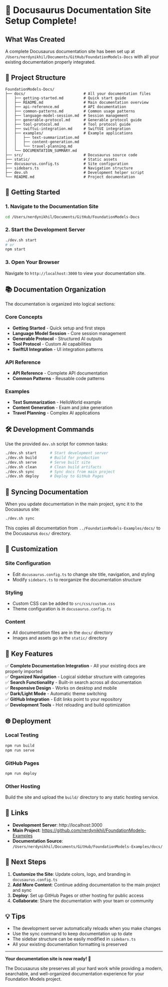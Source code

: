 # 🎉 Docusaurus Documentation Site Setup Complete!

## What Was Created

A complete Docusaurus documentation site has been set up at `/Users/nerdynikhil/Documents/GitHub/FoundationModels-Docs` with all your existing documentation properly integrated.

## 📁 Project Structure

```
FoundationModels-Docs/
├── docs/                          # All your documentation files
│   ├── getting-started.md         # Quick start guide
│   ├── README.md                  # Main documentation overview
│   ├── api-reference.md           # API documentation
│   ├── common-patterns.md         # Common usage patterns
│   ├── language-model-session.md  # Session management
│   ├── generable-protocol.md      # Generable protocol guide
│   ├── tool-protocol.md           # Tool protocol guide
│   ├── swiftui-integration.md     # SwiftUI integration
│   ├── examples/                  # Example applications
│   │   ├── text-summarization.md
│   │   ├── content-generation.md
│   │   └── travel-planning.md
│   └── DOCUMENTATION_SUMMARY.md
├── src/                           # Docusaurus source code
├── static/                        # Static assets
├── docusaurus.config.ts           # Site configuration
├── sidebars.ts                    # Navigation structure
├── dev.sh                         # Development helper script
└── README.md                      # Project documentation
```

## 🚀 Getting Started

### 1. Navigate to the Documentation Site
```bash
cd /Users/nerdynikhil/Documents/GitHub/FoundationModels-Docs
```

### 2. Start the Development Server
```bash
./dev.sh start
# or
npm start
```

### 3. Open Your Browser
Navigate to `http://localhost:3000` to view your documentation site.

## 📚 Documentation Organization

The documentation is organized into logical sections:

### Core Concepts
- **Getting Started** - Quick setup and first steps
- **Language Model Session** - Core session management
- **Generable Protocol** - Structured AI outputs
- **Tool Protocol** - Custom AI capabilities
- **SwiftUI Integration** - UI integration patterns

### API Reference
- **API Reference** - Complete API documentation
- **Common Patterns** - Reusable code patterns

### Examples
- **Text Summarization** - HelloWorld example
- **Content Generation** - Exam and joke generation
- **Travel Planning** - Complex AI applications

## 🛠️ Development Commands

Use the provided `dev.sh` script for common tasks:

```bash
./dev.sh start      # Start development server
./dev.sh build      # Build for production
./dev.sh serve      # Serve built site
./dev.sh clean      # Clean build artifacts
./dev.sh sync       # Sync docs from main project
./dev.sh deploy     # Deploy to GitHub Pages
```

## 🔄 Syncing Documentation

When you update documentation in the main project, sync it to the Docusaurus site:

```bash
./dev.sh sync
```

This copies all documentation from `../FoundationModels-Examples/docs/` to the Docusaurus `docs/` directory.

## 🎨 Customization

### Site Configuration
- Edit `docusaurus.config.ts` to change site title, navigation, and styling
- Modify `sidebars.ts` to reorganize the documentation structure

### Styling
- Custom CSS can be added to `src/css/custom.css`
- Theme configuration is in `docusaurus.config.ts`

### Content
- All documentation files are in the `docs/` directory
- Images and assets go in the `static/` directory

## 📖 Key Features

✅ **Complete Documentation Integration** - All your existing docs are properly imported  
✅ **Organized Navigation** - Logical sidebar structure with categories  
✅ **Search Functionality** - Built-in search across all documentation  
✅ **Responsive Design** - Works on desktop and mobile  
✅ **Dark/Light Mode** - Automatic theme switching  
✅ **GitHub Integration** - Edit links point to your repository  
✅ **Development Tools** - Hot reloading and build optimization  

## 🌐 Deployment

### Local Testing
```bash
npm run build
npm run serve
```

### GitHub Pages
```bash
npm run deploy
```

### Other Hosting
Build the site and upload the `build/` directory to any static hosting service.

## 🔗 Links

- **Development Server**: http://localhost:3000
- **Main Project**: https://github.com/nerdynikhil/FoundationModels-Examples
- **Documentation Source**: `/Users/nerdynikhil/Documents/GitHub/FoundationModels-Examples/docs/`

## 🎯 Next Steps

1. **Customize the Site**: Update colors, logo, and branding in `docusaurus.config.ts`
2. **Add More Content**: Continue adding documentation to the main project and sync
3. **Deploy**: Set up GitHub Pages or other hosting for public access
4. **Collaborate**: Share the documentation with your team or community

## 💡 Tips

- The development server automatically reloads when you make changes
- Use the sync command to keep documentation up to date
- The sidebar structure can be easily modified in `sidebars.ts`
- All your existing documentation formatting is preserved

---

**Your documentation site is now ready! 🚀**

The Docusaurus site preserves all your hard work while providing a modern, searchable, and well-organized documentation experience for your Foundation Models project. 